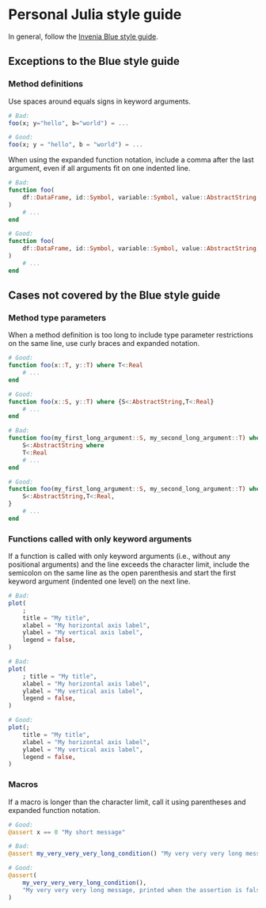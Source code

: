 # Personal Julia style guide

In general, follow the [Invenia Blue style guide](https://github.com/invenia/BlueStyle).

## Exceptions to the Blue style guide

### Method definitions

Use spaces around equals signs in keyword arguments.

```julia
# Bad:
foo(x; y="hello", b="world") = ...

# Good:
foo(x; y = "hello", b = "world") = ...
```

When using the expanded function notation, include a comma after the last
argument, even if all arguments fit on one indented line.

```julia
# Bad:
function foo(
    df::DataFrame, id::Symbol, variable::Symbol, value::AbstractString
)
    # ...
end

# Good:
function foo(
    df::DataFrame, id::Symbol, variable::Symbol, value::AbstractString,
)
    # ...
end
```

## Cases not covered by the Blue style guide

### Method type parameters

When a method definition is too long to include type parameter restrictions on
the same line, use curly braces and expanded notation.

```julia
# Good:
function foo(x::T, y::T) where T<:Real
    # ...
end

# Good:
function foo(x::S, y::T) where {S<:AbstractString,T<:Real}
    # ...
end

# Bad:
function foo(my_first_long_argument::S, my_second_long_argument::T) where
    S<:AbstractString where
    T<:Real
    # ...
end

# Good:
function foo(my_first_long_argument::S, my_second_long_argument::T) where {
    S<:AbstractString,T<:Real,
}
    # ...
end
```

### Functions called with only keyword arguments

If a function is called with only keyword arguments (i.e., without any
positional arguments) and the line exceeds the character limit, include the
semicolon on the same line as the open parenthesis and start the first keyword
argument (indented one level) on the next line.

```julia
# Bad:
plot(
    ;
    title = "My title",
    xlabel = "My horizontal axis label",
    ylabel = "My vertical axis label",
    legend = false,
)

# Bad:
plot(
    ; title = "My title",
    xlabel = "My horizontal axis label",
    ylabel = "My vertical axis label",
    legend = false,
)

# Good:
plot(;
    title = "My title",
    xlabel = "My horizontal axis label",
    ylabel = "My vertical axis label",
    legend = false,
)
```

### Macros

If a macro is longer than the character limit, call it using parentheses and
expanded function notation.

```julia
# Good:
@assert x == 0 "My short message"

# Bad:
@assert my_very_very_very_long_condition() "My very very very long message, to be printed in the event that the assertion is false"

# Good:
@assert(
    my_very_very_very_long_condition(),
    "My very very very long message, printed when the assertion is false",
)
```
